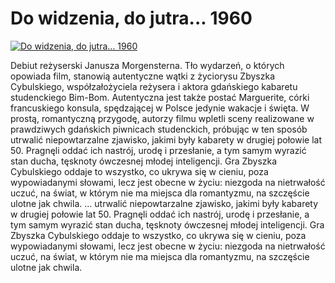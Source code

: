 Do widzenia, do jutra... 1960 
=============
[![Do widzenia, do jutra... 1960 ](http://vidos.pl/images/player.gif)](http://vidos.pl/do-widzenia-do-jutra-1960)

 Debiut reżyserski Janusza Morgensterna. Tło wydarzeń, o których opowiada film, stanowią autentyczne wątki z życiorysu Zbyszka Cybulskiego, współzałożyciela reżysera i aktora gdańskiego kabaretu studenckiego Bim-Bom. Autentyczna jest także postać Marguerite, córki francuskiego konsula, spędzającej w Polsce jedynie wakacje i święta. W prostą, romantyczną przygodę, autorzy filmu wpletli sceny realizowane w prawdziwych gdańskich piwnicach studenckich, próbując w ten sposób utrwalić niepowtarzalne zjawisko, jakimi były kabarety w drugiej połowie lat 50. Pragnęli oddać ich nastrój, urodę i przesłanie, a tym samym wyrazić stan ducha, tęsknoty ówczesnej młodej inteligencji. Gra Zbyszka Cybulskiego oddaje to wszystko, co ukrywa się w cieniu, poza wypowiadanymi słowami, lecz jest obecne w życiu: niezgoda na nietrwałość uczuć, na świat, w którym nie ma miejsca dla romantyzmu, na szczęście ulotne jak chwila.  ... utrwalić niepowtarzalne zjawisko, jakimi były kabarety w drugiej połowie lat 50. Pragnęli oddać ich nastrój, urodę i przesłanie, a tym samym wyrazić stan ducha, tęsknoty ówczesnej młodej inteligencji. Gra Zbyszka Cybulskiego oddaje to wszystko, co ukrywa się w cieniu, poza wypowiadanymi słowami, lecz jest obecne w życiu: niezgoda na nietrwałość uczuć, na świat, w którym nie ma miejsca dla romantyzmu, na szczęście ulotne jak chwila.
